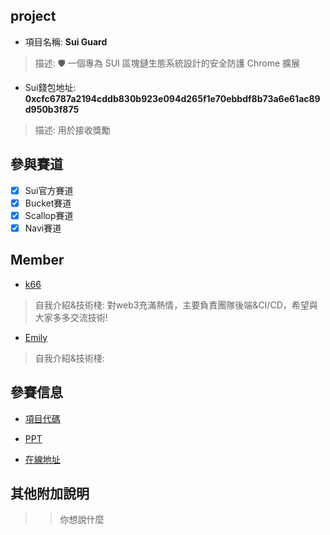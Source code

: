 ## project
- 項目名稱: **Sui Guard**
> 描述: 🛡️ 一個專為 SUI 區塊鏈生態系統設計的安全防護 Chrome 擴展
- Sui錢包地址: **0xcfc6787a2194cddb830b923e094d265f1e70ebbdf8b73a6e61ac89d950b3f875**
> 描述: 用於接收獎勵

## 參與賽道
- [x] Sui官方賽道
- [x] Bucket賽道
- [x] Scallop賽道
- [x] Navi賽道

## Member
- [k66](https://github.com/k66inthesky/)
> 自我介紹&技術棧: 對web3充滿熱情，主要負責團隊後端&CI/CD，希望與大家多多交流技術!
- [Emily](https://github.com/lienweb)
> 自我介紹&技術棧: 

## 參賽信息
- [項目代碼](https://github.com/k66inthesky/suiguard)


- [PPT](https://github.com/k66inthesky/suiguard/blob/main/docs/SuiGuard%20-%20Blockchain%20Security%20Solution%20PitchBlue%20And%20White%20Modern%20Illustrative%20Data%20Privacy%20and%20Protection%20Presentation.pdf)
- [在線地址](https://github.com/k66inthesky/suiguard/)

## 其他附加說明
>> 你想說什麼

